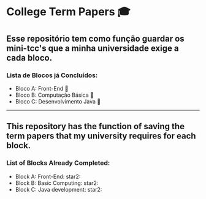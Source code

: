 # College Term Papers :mortar_board:

## Esse repositório tem como função guardar os mini-tcc's que a minha universidade exige a cada bloco.

### Lista de Blocos já Concluídos:

* Bloco A: Front-End :star2:
* Bloco B: Computação Básica :star2:
* Bloco C: Desenvolvimento Java :star2:

----------

## This repository has the function of saving the term papers that my university requires for each block.

### List of Blocks Already Completed:

* Block A: Front-End: star2:
* Block B: Basic Computing: star2:
* Block C: Java development: star2:

